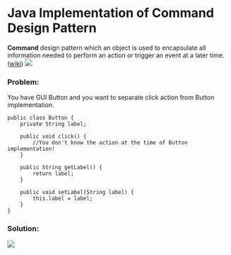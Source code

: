 # Java Implementation of Command Design Pattern

**Command** design pattern which an object is used to encapsulate all information needed to perform an action or trigger an event at a later time. ([wiki](https://en.wikipedia.org/wiki/Command_pattern))
![](https://github.com/shamy1st/design-pattern-command-java/blob/main/command-uml.png)
### Problem: 
You have GUI Button and you want to separate click action from Button implementation.

    public class Button {
        private String label;

        public void click() {
            //You don't know the action at the time of Button implementation!
        }

        public String getLabel() {
            return label;
        }

        public void setLabel(String label) {
            this.label = label;
        }
    }

### Solution:
![](https://github.com/shamy1st/design-pattern-command-java/blob/main/command-solution-uml.png)
